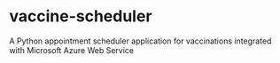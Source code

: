 # vaccine-scheduler
A Python appointment scheduler application for vaccinations integrated with Microsoft Azure Web Service
